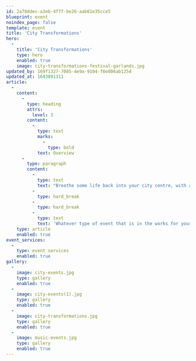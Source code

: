 ```yaml
---
id: 2a78ddec-a3eb-4f7f-be26-aab61e35cce5
blueprint: event
noindex_page: false
template: event
title: 'City Transformations'
hero:
  -
    title: 'City Transformations'
    type: hero
    enabled: true
    image: city-transformations-festival-garlands.jpg
updated_by: 169f1327-7085-4e9a-9104-f6e806ab1254
updated_at: 1643891311
article:
  -
    content:
      -
        type: heading
        attrs:
          level: 3
        content:
          -
            type: text
            marks:
              -
                type: bold
            text: Overview
      -
        type: paragraph
        content:
          -
            type: text
            text: "Breathe some life back into your city centre, with a full transformation. No matter the season or reason, here at EC events we can conjure up everything you need for events of all shapes and sizes.\_"
          -
            type: hard_break
          -
            type: hard_break
          -
            type: text
            text: 'Whatever type of event that is in the works for your city, we can provide the full package. From food and drink catering units, to rides, if you’ve got the space, we’ll make it happen. Halloween, Easter, Christmas, let your imagination run wild.'
    type: article
    enabled: true
event_services:
  -
    type: event_services
    enabled: true
gallery:
  -
    image: city-events.jpg
    type: gallery
    enabled: true
  -
    image: city-events(1).jpg
    type: gallery
    enabled: true
  -
    image: city-transformations.jpg
    type: gallery
    enabled: true
  -
    image: music-events.jpg
    type: gallery
    enabled: true
---
```


